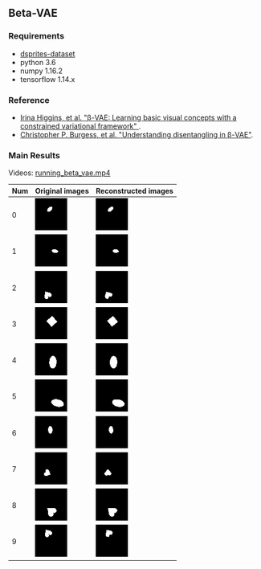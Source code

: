 ## Beta-VAE
### Requirements
- [dsprites-dataset](https://github.com/deepmind/dsprites-dataset)
- python 3.6
- numpy 1.16.2
- tensorflow 1.14.x
### Reference
- [Irina Higgins, et al. "β-VAE: Learning basic visual concepts with a constrained variational framework" ](https://pdfs.semanticscholar.org/a902/26c41b79f8b06007609f39f82757073641e2.pdf).
- [Christopher P. Burgess, et al. "Understanding disentangling in β-VAE"](https://arxiv.org/pdf/1804.03599.pdf).
### Main Results
Videos: [running_beta_vae.mp4](../videos/running_beta_vae.mp4)

Num  | Original images | Reconstructed images
---- | --------------- | ---------------
0 | ![](recs_img/0_orig.png) | ![](recs_img/0_recs.png)
1 | ![](recs_img/1_orig.png) | ![](recs_img/1_recs.png)
2 | ![](recs_img/2_orig.png) | ![](recs_img/2_recs.png)
3 | ![](recs_img/3_orig.png) | ![](recs_img/3_recs.png)
4 | ![](recs_img/4_orig.png) | ![](recs_img/4_recs.png)
5 | ![](recs_img/5_orig.png) | ![](recs_img/5_recs.png)
6 | ![](recs_img/6_orig.png) | ![](recs_img/6_recs.png)
7 | ![](recs_img/7_orig.png) | ![](recs_img/7_recs.png)
8 | ![](recs_img/8_orig.png) | ![](recs_img/8_recs.png)
9 | ![](recs_img/9_orig.png) | ![](recs_img/9_recs.png)

